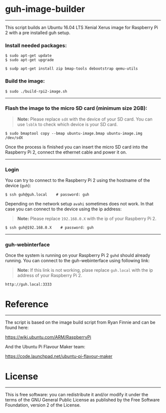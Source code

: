 # guh-image-builder
-----------------------------------------------------

This script builds an Ubuntu 16.04 LTS Xenial Xerus image for Raspberry Pi 2 with a pre installed guh setup. 

### Install needed packages:
  
    $ sudo apt-get update
    $ sudo apt-get upgrade

    $ sudp apt-get install zip bmap-tools debootstrap qemu-utils


### Build the image:

    $ sudo ./build-rpi2-image.sh

-----------------------------------------------------

### Flash the image to the micro SD card (minimum size 2GB):

> **Note:** Please replace `sdX` with the device of your SD card. You can use `lsblk` to check which device is your SD card. 


    $ sudo bmaptool copy --bmap ubuntu-image.bmap ubuntu-image.img /dev/sdX

Once the process is finished you can insert the micro SD card into the Raspberry Pi 2, connect the ethernet cable and power it on.

-----------------------------------------------------

### Login 
You can try to connect to the Raspberry Pi 2 using the hostname of the device (`guh`):

    $ ssh guh@guh.local    # password: guh


Depending on the network setup `avahi` sometimes does not work. In that case you can connect to the device using the ip address:

> **Note:** Please replace `192.168.0.X` with the ip of your Raspberry Pi 2.

    $ ssh guh@192.168.0.X    # password: guh


-----------------------------------------------------

### guh-webinterface

Once the system is running on your Raspberry Pi 2 `guhd` should already running. You can connect to the guh-webinterface using following link:

> **Note:** If this link is not working, plase replace `guh.local` with the ip address of your Raspberry Pi 2.

    http://guh.local:3333
 
# Reference
-----------------------------------------------------

The script is based on the image build script from Ryan Finnie and can be found here:

https://wiki.ubuntu.com/ARM/RaspberryPi

And the Ubuntu Pi Flavour Maker team:

https://code.launchpad.net/ubuntu-pi-flavour-maker

# License
----------------------------------------------------

This is free software: you can redistribute it and/or modify it under the terms of the GNU General Public License 
as published by the Free Software Foundation, version 2 of the License.
